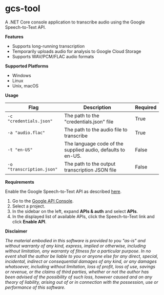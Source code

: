 # gcs-tool
A .NET Core console application to transcribe audio using the Google Speech-to-Text API.

**Features**
- Supports long-running transcription
- Temporarily uploads audio for analysis to Google Cloud Storage
- Supports WAV/PCM/FLAC audio formats

**Supported Platforms**
- Windows
- Linux
- Unix, macOS

**Usage**

|Flag|Description|Required|
|---|---|---|
|`-c "credentials.json"`|The path to the "credentials.json" file|True|
|`-a "audio.flac"`|The path to the audio file to transcribe|True|
|`-t "en-US"`|The language code of the supplied audio, defaults to en-US.|False|
|`-o "transcription.json"`|The path to the output transcription JSON file|False|

**Requirements**

Enable the Google Speech-to-Text API as described [here](https://cloud.google.com/speech-to-text/docs).

1. Go to the [Google API Console](https://console.developers.google.com/).
2. Select a project.
3. In the sidebar on the left, expand **APIs & auth** and select **APIs**.
4. In the displayed list of available APIs, click the Speech-to-Text link and click **Enable API**.


**Disclaimer**

*The material embodied in this software is provided to you "as-is" and without warranty of any kind, express, implied or otherwise, including without limitation, any warranty of fitness for a particular purpose. In no event shall the author be liable to you or anyone else for any direct, special, incidental, indirect or consequential damages of any kind, or any damages whatsoever, including without limitation, loss of profit, loss of use, savings or revenue, or the claims of third parties, whether or not the author has been advised of the possibility of such loss, however caused and on any theory of liability, arising out of or in connection with the possession, use or performance of this software.*
